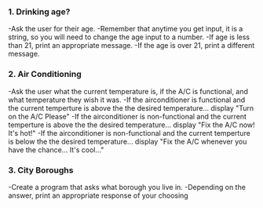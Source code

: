 ### 1. Drinking age?
-Ask the user for their age.
    -Remember that anytime you get input, it is a string, so you will need to change the age input to a number.
    -If age is less than 21, print an appropriate message. 
    -If the age is over 21, print a different message.


### 2. Air Conditioning
-Ask the user what the current temperature is, if the A/C is functional, and what temperature they wish it was.
    -If the airconditioner is functional and the current temperture is above the the desired temperature... display "Turn on the A/C Please"
    -If the airconditioner is non-functional and the current temperture is above the the desired temperature... display "Fix the A/C now!  It's hot!"
    -If the airconditioner is non-functional and the current temperture is below the the desired temperature... display "Fix the A/C whenever you have the chance...  It's cool..."


### 3. City Boroughs
-Create a program that asks what borough you live in.
-Depending on the answer, print an appropriate response of your choosing
